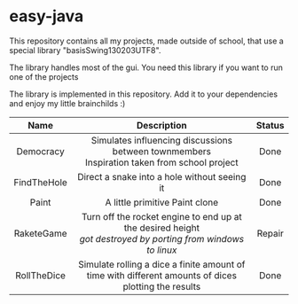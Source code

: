 # easy-java
This repository contains all my  projects, made outside of school, that use a special library "basisSwing130203UTF8".

The library handles most of the gui. You need this library if you want to run one of the projects

The library is implemented in this repository.
Add it to your dependencies and enjoy my little brainchilds :)

| Name | Description | Status |
|:--------------:|:--------------:|:-------------:|
| Democracy | Simulates influencing discussions between townmembers <br> Inspiration taken from school project | Done |
| FindTheHole | Direct a snake into a hole without seeing it | Done |
| Paint | A little primitive Paint clone | Done |
| RaketeGame | Turn off the rocket engine to end up at the desired height <br> _got destroyed by porting from windows to linux_| Repair |
| RollTheDice | Simulate rolling a dice a finite amount of time with different amounts of dices <br> plotting the results | Done |
